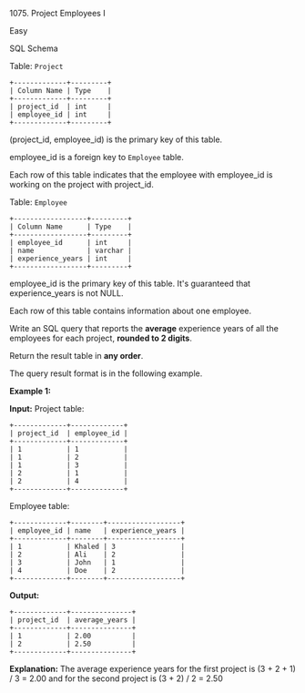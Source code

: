 1075\. Project Employees I

Easy

SQL Schema

Table: `Project`

    +-------------+---------+ 
    | Column Name | Type    |
    +-------------+---------+ 
    | project_id  | int     | 
    | employee_id | int     | 
    +-------------+---------+ 

(project_id, employee_id) is the primary key of this table. 

employee_id is a foreign key to `Employee` table.

Each row of this table indicates that the employee with employee_id is working on the project with project_id.

Table: `Employee`

    +------------------+---------+ 
    | Column Name      | Type    | 
    +------------------+---------+ 
    | employee_id      | int     | 
    | name             | varchar | 
    | experience_years | int     | 
    +------------------+---------+ 

employee_id is the primary key of this table. It's guaranteed that experience_years is not NULL. 

Each row of this table contains information about one employee.

Write an SQL query that reports the **average** experience years of all the employees for each project, **rounded to 2 digits**.

Return the result table in **any order**.

The query result format is in the following example.

**Example 1:**

**Input:** Project table:

    +-------------+-------------+ 
    | project_id  | employee_id | 
    +-------------+-------------+ 
    | 1           | 1           | 
    | 1           | 2           | 
    | 1           | 3           | 
    | 2           | 1           | 
    | 2           | 4           | 
    +-------------+-------------+ 

Employee table: 

    +-------------+--------+------------------+ 
    | employee_id | name   | experience_years | 
    +-------------+--------+------------------+ 
    | 1           | Khaled | 3                | 
    | 2           | Ali    | 2                | 
    | 3           | John   | 1                | 
    | 4           | Doe    | 2                | 
    +-------------+--------+------------------+

**Output:** 

    +-------------+---------------+ 
    | project_id  | average_years | 
    +-------------+---------------+ 
    | 1           | 2.00          | 
    | 2           | 2.50          | 
    +-------------+---------------+

**Explanation:** The average experience years for the first project is (3 + 2 + 1) / 3 = 2.00 and for the second project is (3 + 2) / 2 = 2.50 